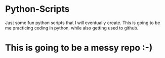 # Python-Scripts
Just some fun python scripts that I will eventually create. This is going to be me practicing coding in python, while also getting used to github. 

# This is going to be a messy repo :-)